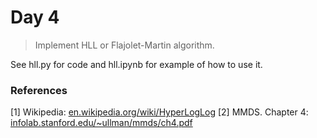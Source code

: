 # Day 4

> Implement HLL or  Flajolet-Martin algorithm.

See hll.py for code and hll.ipynb for example of how to use it.

### References

[1] Wikipedia: [en.wikipedia.org/wiki/HyperLogLog](https://en.wikipedia.org/wiki/HyperLogLog)
[2] MMDS. Chapter 4: [infolab.stanford.edu/~ullman/mmds/ch4.pdf](http://infolab.stanford.edu/~ullman/mmds/ch4.pdf)
